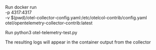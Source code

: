 Run docker run \
    -p 4317:4317 \
    -v $(pwd)/otel-collector-config.yaml:/etc/otelcol-contrib/config.yaml \
    otel/opentelemetry-collector-contrib:latest

Run python3 otel-telemetry-test.py

The resulting logs will appear in the container output from the collector